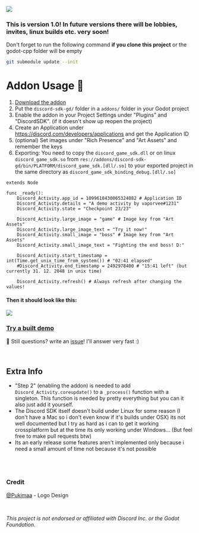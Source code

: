 <img src="https://github.com/vaporvee/discord-sdk-godot/blob/main/project/assets/Banner_v1.png?raw=true">

### This is version 1.0! In future versions there will be lobbies, invites, linux builds etc. very soon!
Don't forget to run the following command **if you clone this project** or the godot-cpp folder will be empty
```sh
git submodule update --init
```
# Addon Usage :rocket:
1. [Download the addon](https://github.com/vaporvee/discord-sdk-godot/releases/latest/download/ADDON-Discord-SDK-Godot.zip/)
2. Put the `discord-sdk-gd/` folder in a `addons/` folder in your Godot project
3. Enable the addon in your Project Settings under "Plugins" and "DiscordSDK". (if it doesn't show up reopen the project)
4. Create an Application under https://discord.com/developers/applications and get the Application ID
5. (optional) Set images under "Rich Presence" and "Art Assets" and remember the keys
6. Exporting: You need to copy the `discord_game_sdk.dll` or on linux `discord_game_sdk.so` from `res://addons/discord-sdk-gd/bin/PLATFORM/discord_game_sdk.[dll/.so]` to your exported project in the same directory as `discord_game_sdk_binding_debug.[dll/.so]`
```gdscript
extends Node

func _ready():
	Discord_Activity.app_id = 1099618430065324082 # Application ID
	Discord_Activity.details = "A demo activity by vaporvee#1231"
	Discord_Activity.state = "Checkpoint 23/23"
	
	Discord_Activity.large_image = "game" # Image key from "Art Assets"
	Discord_Activity.large_image_text = "Try it now!"
	Discord_Activity.small_image = "boss" # Image key from "Art Assets"
	Discord_Activity.small_image_text = "Fighting the end boss! D:"
	
	Discord_Activity.start_timestamp = int(Time.get_unix_time_from_system()) # "02:41 elapsed"
	#Discord_Activity.end_timestamp = 2492978400 # "15:41 left" (but currently 31. 12. 2048 in unix time)

	Discord_Activity.refresh() # Always refresh after changing the values!

```
#### Then it should look like this: 
<img src="https://cdn.discordapp.com/attachments/825019604207927326/1099642861256970311/activity.webp">

### [Try a built demo](https://github.com/vaporvee/discord-sdk-godot/releases/latest/download/Demo-Export.zip)
:incoming_envelope: Still questions? write an [issue](https://github.com/vaporvee/discord-sdk-godot/issues)! I'll answer very fast :)

<br />

## Extra Info
- "Step 2" (enabling the addon) is needed to add `Discord_Activity.coreupdate()` to a `_process()` function with a singleton. This function is needed by pretty everything but you can it also just add it yourself.
- The Discord SDK itself doesn't build under Linux for some reason (I don't have a Mac so i don't even know if it's builds under OSX) its not well documented but I try as hard as i can to get it working crossplatform but at the time its only working under Windows... (But feel free to make pull requests btw)
- Its an early release some features aren't implemented only because i need a small amount of time not because it's not possible

<br />
<br />

### Credit
[@Pukimaa](https://github.com/pukimaa) - Logo Design

<br />

*This project is not endorsed or affiliated with Discord Inc. or the Godot Foundation.*
